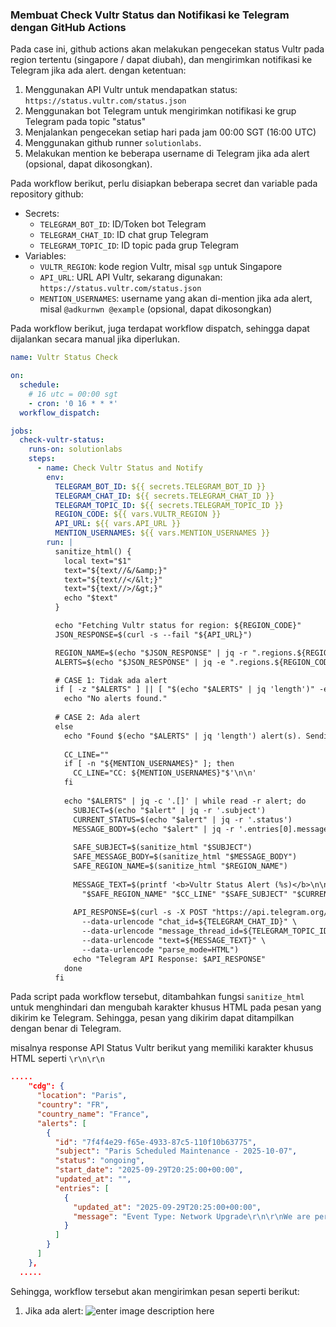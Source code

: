 ### Membuat Check Vultr Status dan Notifikasi ke Telegram dengan GitHub Actions
Pada case ini, github actions akan melakukan pengecekan status Vultr pada region tertentu (singapore / dapat diubah), dan mengirimkan notifikasi ke Telegram jika ada alert. dengan ketentuan:
1. Menggunakan API Vultr untuk mendapatkan status: `https://status.vultr.com/status.json`
2. Menggunakan bot Telegram untuk mengirimkan notifikasi ke grup Telegram pada topic "status"
3. Menjalankan pengecekan setiap hari pada jam 00:00 SGT (16:00 UTC)
4. Menggunakan github runner `solutionlabs`.
5. Melakukan mention ke beberapa username di Telegram jika ada alert (opsional, dapat dikosongkan).

Pada workflow berikut, perlu disiapkan beberapa secret dan variable pada repository github:
- Secrets:
  - `TELEGRAM_BOT_ID`: ID/Token bot Telegram
  - `TELEGRAM_CHAT_ID`: ID chat grup Telegram
  - `TELEGRAM_TOPIC_ID`: ID topic pada grup Telegram
- Variables:
  - `VULTR_REGION`: kode region Vultr, misal `sgp` untuk Singapore
  - `API_URL`: URL API Vultr, sekarang digunakan: `https://status.vultr.com/status.json`
  - `MENTION_USERNAMES`: username yang akan di-mention jika ada alert, misal `@adkurnwn @example` (opsional, dapat dikosongkan)

Pada workflow berikut, juga terdapat workflow dispatch, sehingga dapat dijalankan secara manual jika diperlukan.

```yml
name: Vultr Status Check

on:
  schedule:
    # 16 utc = 00:00 sgt
    - cron: '0 16 * * *'
  workflow_dispatch:

jobs:
  check-vultr-status:
    runs-on: solutionlabs
    steps:
      - name: Check Vultr Status and Notify
        env:
          TELEGRAM_BOT_ID: ${{ secrets.TELEGRAM_BOT_ID }}
          TELEGRAM_CHAT_ID: ${{ secrets.TELEGRAM_CHAT_ID }}
          TELEGRAM_TOPIC_ID: ${{ secrets.TELEGRAM_TOPIC_ID }}
          REGION_CODE: ${{ vars.VULTR_REGION }}
          API_URL: ${{ vars.API_URL }}
          MENTION_USERNAMES: ${{ vars.MENTION_USERNAMES }}
        run: |
          sanitize_html() {
            local text="$1"
            text="${text//&/&amp;}"
            text="${text//</&lt;}"
            text="${text//>/&gt;}"
            echo "$text"
          }

          echo "Fetching Vultr status for region: ${REGION_CODE}"
          JSON_RESPONSE=$(curl -s --fail "${API_URL}")

          REGION_NAME=$(echo "$JSON_RESPONSE" | jq -r ".regions.${REGION_CODE}.location")
          ALERTS=$(echo "$JSON_RESPONSE" | jq -e ".regions.${REGION_CODE}.alerts")

          # CASE 1: Tidak ada alert
          if [ -z "$ALERTS" ] || [ "$(echo "$ALERTS" | jq 'length')" -eq 0 ]; then
            echo "No alerts found."
          
          # CASE 2: Ada alert
          else
            echo "Found $(echo "$ALERTS" | jq 'length') alert(s). Sending a notification for each."
            
            CC_LINE=""
            if [ -n "${MENTION_USERNAMES}" ]; then
              CC_LINE="CC: ${MENTION_USERNAMES}"$'\n\n'
            fi
            
            echo "$ALERTS" | jq -c '.[]' | while read -r alert; do
              SUBJECT=$(echo "$alert" | jq -r '.subject')
              CURRENT_STATUS=$(echo "$alert" | jq -r '.status')
              MESSAGE_BODY=$(echo "$alert" | jq -r '.entries[0].message')
              
              SAFE_SUBJECT=$(sanitize_html "$SUBJECT")
              SAFE_MESSAGE_BODY=$(sanitize_html "$MESSAGE_BODY")
              SAFE_REGION_NAME=$(sanitize_html "$REGION_NAME")
              
              MESSAGE_TEXT=$(printf '<b>Vultr Status Alert (%s)</b>\n\n%s<b>Subject:</b> %s\n<b>Status:</b> %s\n\n<b>Details:</b>\n<pre>%s</pre>' \
                "$SAFE_REGION_NAME" "$CC_LINE" "$SAFE_SUBJECT" "$CURRENT_STATUS" "$SAFE_MESSAGE_BODY")
              
              API_RESPONSE=$(curl -s -X POST "https://api.telegram.org/bot${TELEGRAM_BOT_ID}/sendMessage" \
                --data-urlencode "chat_id=${TELEGRAM_CHAT_ID}" \
                --data-urlencode "message_thread_id=${TELEGRAM_TOPIC_ID}" \
                --data-urlencode "text=${MESSAGE_TEXT}" \
                --data-urlencode "parse_mode=HTML")
              echo "Telegram API Response: $API_RESPONSE"
            done
          fi
```
Pada script pada workflow tersebut, ditambahkan fungsi `sanitize_html` untuk menghindari dan mengubah karakter khusus HTML pada pesan yang dikirim ke Telegram. Sehingga, pesan yang dikirim dapat ditampilkan dengan benar di Telegram.

misalnya response API Status Vultr berikut yang memiliki karakter khusus HTML seperti `\r\n\r\n`
```json
.....
    "cdg": {
      "location": "Paris",
      "country": "FR",
      "country_name": "France",
      "alerts": [
        {
          "id": "7f4f4e29-f65e-4933-87c5-110f10b63775",
          "subject": "Paris Scheduled Maintenance - 2025-10-07",
          "status": "ongoing",
          "start_date": "2025-09-29T20:25:00+00:00",
          "updated_at": "",
          "entries": [
            {
              "updated_at": "2025-09-29T20:25:00+00:00",
              "message": "Event Type: Network Upgrade\r\n\r\nWe are performing system changes in the Paris location during the following scheduled maintenance window. \r\n\r\nStart Time: 2025-10-07 22:00:00 UTC\r\nEnd Time: 2025-10-08 02:00:00 UTC\r\n\r\nWe schedule higher impact maintenance events during off-peak times to reduce impact to customer infrastructure. Our engineers make every effort to minimize system impact, however, network reachability to Paris instances may be affected for some, or all, of the scheduled maintenance window as we perform this work. While it’s important to be aware of start and end times of the maintenance window, due to our redundant network architecture, our engineers expect that you may see little to no impact at all while the work is performed."
            }
          ]
        }
      ]
    },
  .....
```

Sehingga, workflow tersebut akan mengirimkan pesan seperti berikut:
1. Jika ada alert:
![enter image description here](https://i.imgur.com/N10NcCX_d.webp?maxwidth=760&fidelity=grand)
